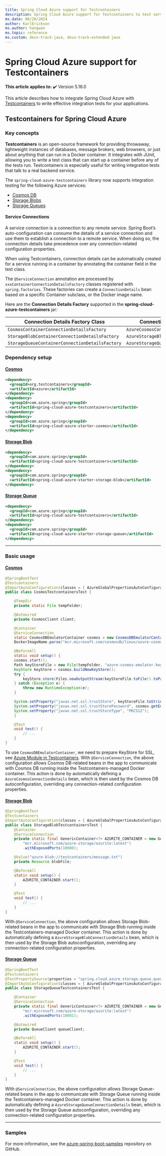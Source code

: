 ```yaml
---
title: Spring Cloud Azure support for Testcontainers
description: Spring Cloud Azure support for Testcontainers to test service locally such as Event Hubs, Service Bus, and Storage Queue.
ms.date: 08/20/2024
author: KarlErickson
ms.author: hangwan
ms.topic: reference
ms.custom: devx-track-java, devx-track-extended-java
---
```


# Spring Cloud Azure support for Testcontainers

**This article applies to:** ✔️ Version 5.16.0

This article describes how to integrate Spring Cloud Azure with [Testcontainers](https://testcontainers.com/) to write effective integration tests for your applications.

## Testcontainers for Spring Cloud Azure

### Key concepts
**Testcontainers** is an open-source framework for providing throwaway, lightweight instances of databases, message brokers, web browsers, or just about anything that can run in a Docker container. It integrates with JUnit, allowing you to write a test class that can start up a container before any of the tests run. Testcontainers is especially useful for writing integration tests that talk to a real backend service.

The `spring-cloud-azure-testcontainers` library now supports integration testing for the following Azure services:
- [Cosmos DB](https://azure.microsoft.com/products/cosmos-db/)
- [Storage Blobs](https://azure.microsoft.com/products/storage/blobs/)
- [Storage Queues](https://azure.microsoft.com/products/storage/queues/)

#### Service Connections
A service connection is a connection to any remote service. Spring Boot’s auto-configuration can consume the details of a service connection and use them to establish a connection to a remote service. When doing so, the connection details take precedence over any connection-related configuration properties.

When using Testcontainers, connection details can be automatically created for a service running in a container by annotating the container field in the test class.

The `@ServiceConnection` annotation are processed by `xxxContainerConnectionDetailsFactory` classes registered with `spring.factories`. These factories can create a `ConnectionDetails` bean based on a specific Container subclass, or the Docker image name. 

Here are the **Connection Details Factory** supported in the **spring-cloud-azure-testcontainers** jar:

| Connection Details Factory Class             |  Connection Details Bean        |
|----------------------------------------------|---------------------------------|
| `CosmosContainerConnectionDetailsFactory`  | `AzureCosmosConnectionDetails`     |
| `StorageBlobContainerConnectionDetailsFactory` | `AzureStorageBlobConnectionDetails` |
| `StorageQueueContainerConnectionDetailsFactory` | `AzureStorageQueueConnectionDetails` |

### Dependency setup

#### [Cosmos](#tab/test-for-cosmos)
```xml
<dependency>
  <groupId>org.testcontainers</groupId>
  <artifactId>azure</artifactId>
</dependency>
<dependency>
  <groupId>com.azure.spring</groupId>
  <artifactId>spring-cloud-azure-testcontainers</artifactId>
</dependency>
<dependency>
  <groupId>com.azure.spring</groupId>
  <artifactId>spring-cloud-azure-starter-cosmos</artifactId>
</dependency>
```

#### [Storage Blob](#tab/test-for-storage-blob)
```xml
<dependency>
  <groupId>com.azure.spring</groupId>
  <artifactId>spring-cloud-azure-testcontainers</artifactId>
</dependency>
<dependency>
  <groupId>com.azure.spring</groupId>
  <artifactId>spring-cloud-azure-starter-storage-blob</artifactId>
</dependency>
```

#### [Storage Queue](#tab/test-for-storage-queue)
```xml
<dependency>
  <groupId>com.azure.spring</groupId>
  <artifactId>spring-cloud-azure-testcontainers</artifactId>
</dependency>
<dependency>
  <groupId>com.azure.spring</groupId>
  <artifactId>spring-cloud-azure-starter-storage-queue</artifactId>
</dependency>
```

---

### Basic usage

#### [Cosmos](#tab/test-for-cosmos)
```java
@SpringBootTest
@Testcontainers
@ImportAutoConfiguration(classes = { AzureGlobalPropertiesAutoConfiguration.class, AzureCosmosAutoConfiguration.class})
public class CosmosTestcontainersTest {

    @TempDir
    private static File tempFolder;

    @Autowired
    private CosmosClient client;

    @Container
    @ServiceConnection
    static CosmosDBEmulatorContainer cosmos = new CosmosDBEmulatorContainer(
    DockerImageName.parse("mcr.microsoft.com/cosmosdb/linux/azure-cosmos-emulator:latest"));

    @BeforeAll
    static void setup() {
    cosmos.start();
    Path keyStoreFile = new File(tempFolder, "azure-cosmos-emulator.keystore").toPath();
    KeyStore keyStore = cosmos.buildNewKeyStore();
    try {
        keyStore.store(Files.newOutputStream(keyStoreFile.toFile().toPath()), cosmos.getEmulatorKey().toCharArray());
    } catch (Exception e) {
        throw new RuntimeException(e);
    }

    System.setProperty("javax.net.ssl.trustStore", keyStoreFile.toString());
    System.setProperty("javax.net.ssl.trustStorePassword", cosmos.getEmulatorKey());
    System.setProperty("javax.net.ssl.trustStoreType", "PKCS12");
    }

    @Test
    void test() {
        // ...
    }
}
```

To use `CosmosDBEmulatorContainer`, we need to prepare KeyStore for SSL, see [Azure Module in Testcontainers](https://java.testcontainers.org/modules/azure/#cosmosdb). With `@ServiceConnection`, the above configuration allows Cosmos DB-related beans in the app to communicate with Cosmos DB running inside the Testcontainers-managed Docker container. This action is done by automatically defining a `AzureCosmosConnectionDetails` bean, which is then used by the Cosmos DB autoconfiguration, overriding any connection-related configuration properties.

#### [Storage Blob](#tab/test-for-storage-blob)
```java
@SpringBootTest
@Testcontainers
@ImportAutoConfiguration(classes = { AzureGlobalPropertiesAutoConfiguration.class, AzureStorageBlobAutoConfiguration.class, AzureStorageBlobResourceAutoConfiguration.class})
public class StorageBlobTestcontainersTest {
    @Container
    @ServiceConnection
    private static final GenericContainer<?> AZURITE_CONTAINER = new GenericContainer<>(
        "mcr.microsoft.com/azure-storage/azurite:latest")
        .withExposedPorts(10000);

    @Value("azure-blob://testcontainers/message.txt")
    private Resource blobFile;

    @BeforeAll
    static void setup() {
        AZURITE_CONTAINER.start();
    }

    @Test
    void test() {
        // ...
    }
}
```

With `@ServiceConnection`, the above configuration allows Storage Blob-related beans in the app to communicate with Storage Blob running inside the Testcontainers-managed Docker container. This action is done by automatically defining a `AzureStorageBlobConnectionDetails` bean, which is then used by the Storage Blob autoconfiguration, overriding any connection-related configuration properties.

#### [Storage Queue](#tab/test-for-storage-queue)
```java
@SpringBootTest
@Testcontainers
@TestPropertySource(properties = "spring.cloud.azure.storage.queue.queue-name=devstoreaccount1/tc-queue")
@ImportAutoConfiguration(classes = { AzureGlobalPropertiesAutoConfiguration.class, AzureStorageQueueAutoConfiguration.class})
public class StorageQueueTestcontainersTest {

    @Container
    @ServiceConnection
    private static final GenericContainer<?> AZURITE_CONTAINER = new GenericContainer<>(
        "mcr.microsoft.com/azure-storage/azurite:latest")
        .withExposedPorts(10001);

    @Autowired
    private QueueClient queueClient;

    @BeforeAll
    static void setup() {
        AZURITE_CONTAINER.start();
    }

    @Test
    void test() {
        // ...
    }
}
```

With `@ServiceConnection`, the above configuration allows Storage Queue-related beans in the app to communicate with Storage Queue running inside the Testcontainers-managed Docker container. This action is done by automatically defining a `AzureStorageQueueConnectionDetails` bean, which is then used by the Storage Queue autoconfiguration, overriding any connection-related configuration properties.

---

### Samples

For more information, see the [azure-spring-boot-samples](https://github.com/Azure-Samples/azure-spring-boot-samples/tree/main/testcontainers) repository on GitHub.
